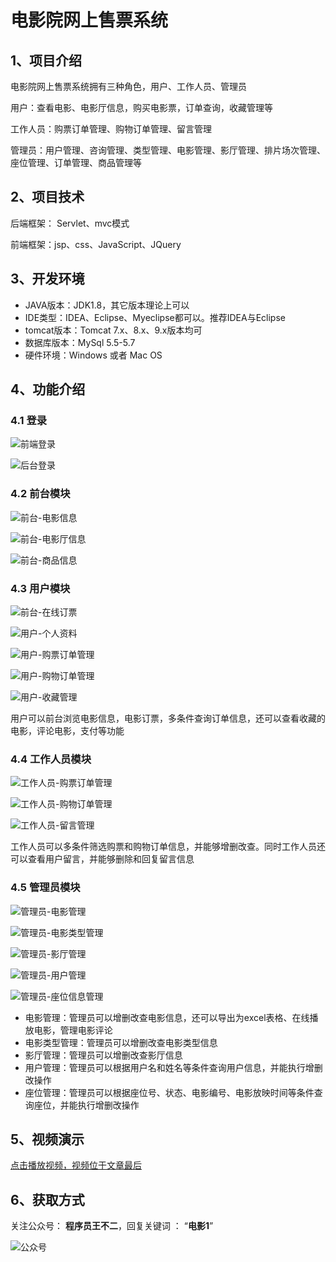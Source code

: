 # 电影院网上售票系统

## 1、项目介绍

电影院网上售票系统拥有三种角色，用户、工作人员、管理员

用户：查看电影、电影厅信息，购买电影票，订单查询，收藏管理等

工作人员：购票订单管理、购物订单管理、留言管理

管理员：用户管理、咨询管理、类型管理、电影管理、影厅管理、排片场次管理、座位管理、订单管理、商品管理等


## 2、项目技术

后端框架： Servlet、mvc模式

前端框架：jsp、css、JavaScript、JQuery

## 3、开发环境

- JAVA版本：JDK1.8，其它版本理论上可以
- IDE类型：IDEA、Eclipse、Myeclipse都可以。推荐IDEA与Eclipse
- tomcat版本：Tomcat 7.x、8.x、9.x版本均可
- 数据库版本：MySql 5.5-5.7
- 硬件环境：Windows 或者 Mac OS


## 4、功能介绍

### 4.1 登录

![前端登录](https://project-images-1256969109.cos.ap-chongqing.myqcloud.com/Typora-Images/202205292215444.jpg)

![后台登录](https://project-images-1256969109.cos.ap-chongqing.myqcloud.com/Typora-Images/202205292215644.jpg)

### 4.2 前台模块

![前台-电影信息](https://project-images-1256969109.cos.ap-chongqing.myqcloud.com/Typora-Images/202205292216604.jpg)

![前台-电影厅信息](https://project-images-1256969109.cos.ap-chongqing.myqcloud.com/Typora-Images/202205292216603.jpg)

![前台-商品信息](https://project-images-1256969109.cos.ap-chongqing.myqcloud.com/Typora-Images/202205292216872.jpg)

### 4.3 用户模块

![前台-在线订票](https://project-images-1256969109.cos.ap-chongqing.myqcloud.com/Typora-Images/202205292216906.jpg)

![用户-个人资料](https://project-images-1256969109.cos.ap-chongqing.myqcloud.com/Typora-Images/202205292216730.jpg)

![用户-购票订单管理](https://project-images-1256969109.cos.ap-chongqing.myqcloud.com/Typora-Images/202205292216798.jpg)

![用户-购物订单管理](https://project-images-1256969109.cos.ap-chongqing.myqcloud.com/Typora-Images/202205292216799.jpg)

![用户-收藏管理](https://project-images-1256969109.cos.ap-chongqing.myqcloud.com/Typora-Images/202205292216585.jpg)

用户可以前台浏览电影信息，电影订票，多条件查询订单信息，还可以查看收藏的电影，评论电影，支付等功能

### 4.4 工作人员模块

![工作人员-购票订单管理](https://project-images-1256969109.cos.ap-chongqing.myqcloud.com/Typora-Images/202205292217488.jpg)

![工作人员-购物订单管理](https://project-images-1256969109.cos.ap-chongqing.myqcloud.com/Typora-Images/202205292217207.jpg)

![工作人员-留言管理](https://project-images-1256969109.cos.ap-chongqing.myqcloud.com/Typora-Images/202205292217422.jpg)

工作人员可以多条件筛选购票和购物订单信息，并能够增删改查。同时工作人员还可以查看用户留言，并能够删除和回复留言信息

### 4.5 管理员模块

![管理员-电影管理](https://project-images-1256969109.cos.ap-chongqing.myqcloud.com/Typora-Images/202205292218990.jpg)

![管理员-电影类型管理](https://project-images-1256969109.cos.ap-chongqing.myqcloud.com/Typora-Images/202205292218501.jpg)

![管理员-影厅管理](https://project-images-1256969109.cos.ap-chongqing.myqcloud.com/Typora-Images/202205292218846.jpg)

![管理员-用户管理](https://project-images-1256969109.cos.ap-chongqing.myqcloud.com/Typora-Images/202205292218203.jpg)

![管理员-座位信息管理](https://project-images-1256969109.cos.ap-chongqing.myqcloud.com/Typora-Images/202205292218302.jpg)

- 电影管理：管理员可以增删改查电影信息，还可以导出为excel表格、在线播放电影，管理电影评论
- 电影类型管理：管理员可以增删改查电影类型信息
- 影厅管理：管理员可以增删改查影厅信息
- 用户管理：管理员可以根据用户名和姓名等条件查询用户信息，并能执行增删改操作
- 座位管理：管理员可以根据座位号、状态、电影编号、电影放映时间等条件查询座位，并能执行增删改操作

## 5、视频演示

[点击播放视频，视频位于文章最后](输入链接)

## 6、获取方式

关注公众号： **程序员王不二**，回复关键词  ： “**电影1**”   



![公众号](https://project-images-1256969109.cos.ap-chongqing.myqcloud.com/Typora-Images/202205281253739.png)

